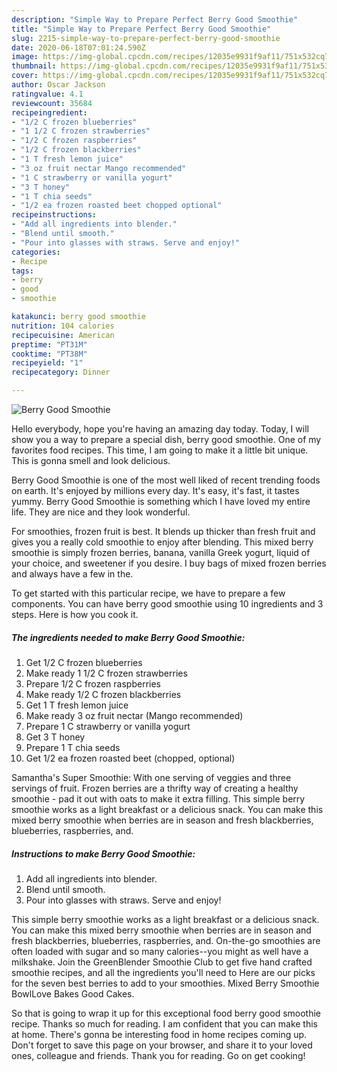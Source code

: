 ```yaml
---
description: "Simple Way to Prepare Perfect Berry Good Smoothie"
title: "Simple Way to Prepare Perfect Berry Good Smoothie"
slug: 2215-simple-way-to-prepare-perfect-berry-good-smoothie
date: 2020-06-18T07:01:24.590Z
image: https://img-global.cpcdn.com/recipes/12035e9931f9af11/751x532cq70/berry-good-smoothie-recipe-main-photo.jpg
thumbnail: https://img-global.cpcdn.com/recipes/12035e9931f9af11/751x532cq70/berry-good-smoothie-recipe-main-photo.jpg
cover: https://img-global.cpcdn.com/recipes/12035e9931f9af11/751x532cq70/berry-good-smoothie-recipe-main-photo.jpg
author: Oscar Jackson
ratingvalue: 4.1
reviewcount: 35684
recipeingredient:
- "1/2 C frozen blueberries"
- "1 1/2 C frozen strawberries"
- "1/2 C frozen raspberries"
- "1/2 C frozen blackberries"
- "1 T fresh lemon juice"
- "3 oz fruit nectar Mango recommended"
- "1 C strawberry or vanilla yogurt"
- "3 T honey"
- "1 T chia seeds"
- "1/2 ea frozen roasted beet chopped optional"
recipeinstructions:
- "Add all ingredients into blender."
- "Blend until smooth."
- "Pour into glasses with straws. Serve and enjoy!"
categories:
- Recipe
tags:
- berry
- good
- smoothie

katakunci: berry good smoothie 
nutrition: 104 calories
recipecuisine: American
preptime: "PT31M"
cooktime: "PT38M"
recipeyield: "1"
recipecategory: Dinner

---
```



![Berry Good Smoothie](https://img-global.cpcdn.com/recipes/12035e9931f9af11/751x532cq70/berry-good-smoothie-recipe-main-photo.jpg)

Hello everybody, hope you're having an amazing day today. Today, I will show you a way to prepare a special dish, berry good smoothie. One of my favorites food recipes. This time, I am going to make it a little bit unique. This is gonna smell and look delicious.

Berry Good Smoothie is one of the most well liked of recent trending foods on earth. It's enjoyed by millions every day. It's easy, it's fast, it tastes yummy. Berry Good Smoothie is something which I have loved my entire life. They are nice and they look wonderful.

For smoothies, frozen fruit is best. It blends up thicker than fresh fruit and gives you a really cold smoothie to enjoy after blending. This mixed berry smoothie is simply frozen berries, banana, vanilla Greek yogurt, liquid of your choice, and sweetener if you desire. I buy bags of mixed frozen berries and always have a few in the.


To get started with this particular recipe, we have to prepare a few components. You can have berry good smoothie using 10 ingredients and 3 steps. Here is how you cook it.

<!--inarticleads1-->

##### The ingredients needed to make Berry Good Smoothie:

1. Get 1/2 C frozen blueberries
1. Make ready 1 1/2 C frozen strawberries
1. Prepare 1/2 C frozen raspberries
1. Make ready 1/2 C frozen blackberries
1. Get 1 T fresh lemon juice
1. Make ready 3 oz fruit nectar (Mango recommended)
1. Prepare 1 C strawberry or vanilla yogurt
1. Get 3 T honey
1. Prepare 1 T chia seeds
1. Get 1/2 ea frozen roasted beet (chopped, optional)


Samantha&#39;s Super Smoothie: With one serving of veggies and three servings of fruit. Frozen berries are a thrifty way of creating a healthy smoothie - pad it out with oats to make it extra filling. This simple berry smoothie works as a light breakfast or a delicious snack. You can make this mixed berry smoothie when berries are in season and fresh blackberries, blueberries, raspberries, and. 

<!--inarticleads2-->

##### Instructions to make Berry Good Smoothie:

1. Add all ingredients into blender.
1. Blend until smooth.
1. Pour into glasses with straws. Serve and enjoy!


This simple berry smoothie works as a light breakfast or a delicious snack. You can make this mixed berry smoothie when berries are in season and fresh blackberries, blueberries, raspberries, and. On-the-go smoothies are often loaded with sugar and so many calories--you might as well have a milkshake. Join the GreenBlender Smoothie Club to get five hand crafted smoothie recipes, and all the ingredients you&#39;ll need to Here are our picks for the seven best berries to add to your smoothies. Mixed Berry Smoothie BowlLove Bakes Good Cakes. 

So that is going to wrap it up for this exceptional food berry good smoothie recipe. Thanks so much for reading. I am confident that you can make this at home. There's gonna be interesting food in home recipes coming up. Don't forget to save this page on your browser, and share it to your loved ones, colleague and friends. Thank you for reading. Go on get cooking!

